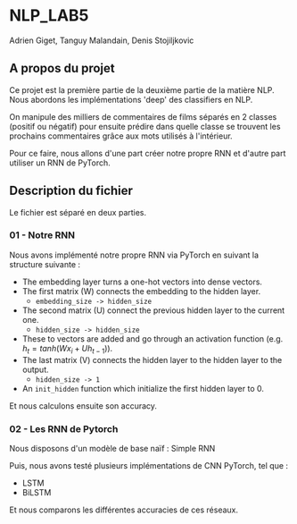 # NLP_LAB5

Adrien Giget, Tanguy Malandain, Denis Stojiljkovic

## A propos du projet

Ce projet est la première partie de la deuxième partie de la matière NLP. 
Nous abordons les implémentations 'deep' des classifiers en NLP.

On manipule des milliers de commentaires de films séparés en 2 classes 
(positif ou négatif) pour ensuite prédire dans quelle classe se trouvent 
les prochains commentaires grâce aux mots utilisés à l'intérieur.

Pour ce faire, nous allons d'une part créer notre propre RNN et d'autre part utiliser
un RNN de PyTorch.


## Description du fichier

Le fichier est séparé en deux parties.

### 01 - Notre RNN

Nous avons implémenté notre propre RNN via PyTorch en suivant la structure suivante :
* The embedding layer turns a one-hot vectors into dense vectors.
* The first matrix (W) connects the embedding to the hidden layer.
    * `embedding_size -> hidden_size`
* The second matrix (U) connect the previous hidden layer to the current one.
    * `hidden_size -> hidden_size`
* These to vectors are added and go through an activation function (e.g. $h_t = tanh(Wx_i+Uh_{t-1})$).
* The last matrix (V) connects the hidden layer to the hidden layer to the output.
    * `hidden_size -> 1`
* An `init_hidden` function which initialize the first hidden layer to 0.

Et nous calculons ensuite son accuracy.

### 02 - Les RNN de Pytorch

Nous disposons d'un modèle de base naïf : Simple RNN

Puis, nous avons testé plusieurs implémentations de CNN PyTorch, tel que :
- LSTM
- BiLSTM

Et nous comparons les différentes accuracies de ces réseaux.
